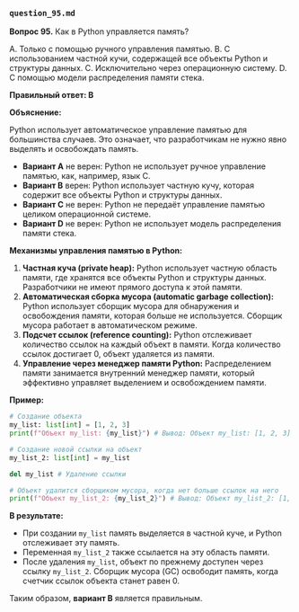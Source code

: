 ### `question_95.md`

**Вопрос 95.** Как в Python управляется память?

A. Только с помощью ручного управления памятью.
B. С использованием частной кучи, содержащей все объекты Python и структуры данных.
C. Исключительно через операционную систему.
D. С помощью модели распределения памяти стека.

**Правильный ответ: B**

**Объяснение:**

Python использует автоматическое управление памятью для большинства случаев. Это означает, что разработчикам не нужно явно выделять и освобождать память.

*   **Вариант A** не верен: Python не использует ручное управление памятью, как, например, язык C.
*  **Вариант B** верен: Python использует частную кучу, которая содержит все объекты Python и структуры данных.
*   **Вариант C** не верен:  Python не передаёт управление памятью целиком операционной системе.
*   **Вариант D** не верен:  Python не использует модель распределения памяти стека.

**Механизмы управления памятью в Python:**

1.  **Частная куча (private heap):** Python использует частную область памяти, где хранятся все объекты Python и структуры данных. Разработчики не имеют прямого доступа к этой памяти.
2.  **Автоматическая сборка мусора (automatic garbage collection):** Python использует сборщик мусора для обнаружения и освобождения памяти, которая больше не используется. Сборщик мусора работает в автоматическом режиме.
3.  **Подсчет ссылок (reference counting):** Python отслеживает количество ссылок на каждый объект в памяти. Когда количество ссылок достигает 0, объект удаляется из памяти.
4.  **Управление через менеджер памяти Python:** Распределением памяти занимается внутренний менеджер памяти, который эффективно управляет выделением и освобождением памяти.

**Пример:**

```python
# Создание объекта
my_list: list[int] = [1, 2, 3]
print(f"Объект my_list: {my_list}") # Вывод: Объект my_list: [1, 2, 3]

# Создание новой ссылки на объект
my_list_2: list[int] = my_list

del my_list # Удаление ссылки

# Объект удалится сборщиком мусора, когда нет больше ссылок на него
print(f"Объект my_list_2: {my_list_2}") # Вывод: Объект my_list_2: [1, 2, 3]
```

**В результате:**
*  При создании `my_list` память выделяется в частной куче, и Python отслеживает эту память.
*  Переменная `my_list_2` также ссылается на эту область памяти.
* После удаления `my_list`, объект по прежнему доступен через ссылку `my_list_2`.  Сборщик мусора (GC) освободит память, когда счетчик ссылок объекта станет равен 0.

Таким образом, **вариант B** является правильным.
